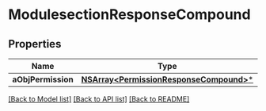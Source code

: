 # ModulesectionResponseCompound

## Properties
Name | Type | Description | Notes
------------ | ------------- | ------------- | -------------
**aObjPermission** | [**NSArray&lt;PermissionResponseCompound&gt;***](PermissionResponse.md) |  | [optional] 

[[Back to Model list]](../README.md#documentation-for-models) [[Back to API list]](../README.md#documentation-for-api-endpoints) [[Back to README]](../README.md)


